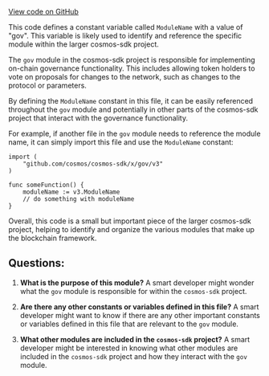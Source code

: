[View code on GitHub](https://github.com/cosmos/cosmos-sdk/blob/main/x/gov/migrations/v3/keys.go)

This code defines a constant variable called `ModuleName` with a value of "gov". This variable is likely used to identify and reference the specific module within the larger cosmos-sdk project. 

The `gov` module in the cosmos-sdk project is responsible for implementing on-chain governance functionality. This includes allowing token holders to vote on proposals for changes to the network, such as changes to the protocol or parameters. 

By defining the `ModuleName` constant in this file, it can be easily referenced throughout the `gov` module and potentially in other parts of the cosmos-sdk project that interact with the governance functionality. 

For example, if another file in the `gov` module needs to reference the module name, it can simply import this file and use the `ModuleName` constant:

```
import (
    "github.com/cosmos/cosmos-sdk/x/gov/v3"
)

func someFunction() {
    moduleName := v3.ModuleName
    // do something with moduleName
}
```

Overall, this code is a small but important piece of the larger cosmos-sdk project, helping to identify and organize the various modules that make up the blockchain framework.
## Questions: 
 1. **What is the purpose of this module?** 
A smart developer might wonder what the `gov` module is responsible for within the `cosmos-sdk` project.

2. **Are there any other constants or variables defined in this file?** 
A smart developer might want to know if there are any other important constants or variables defined in this file that are relevant to the `gov` module.

3. **What other modules are included in the `cosmos-sdk` project?** 
A smart developer might be interested in knowing what other modules are included in the `cosmos-sdk` project and how they interact with the `gov` module.